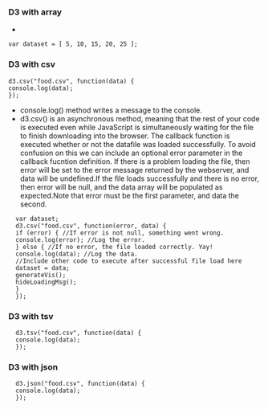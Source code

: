
### D3 with array 
  * 
  ```
  var dataset = [ 5, 10, 15, 20, 25 ];
  ```
### D3 with csv
  ```
  d3.csv("food.csv", function(data) {
  console.log(data);
  });
  ```
  * console.log() method writes a message to the console.
  * d3.csv() is an asynchronous method, meaning that the rest of your code is executed even while JavaScript is simultaneously waiting for the file to finish downloading into the browser. The callback function is executed whether or not the datafile was loaded successfully. To avoid confusion on this we can include an optional error parameter in the callback fucntion definition. If there is a problem loading the file, then error will be set to the error message returned by the webserver, and data will be undefined.If the file loads successfully and there is no error, then error will be null, and the data array will be populated as expected.Note that error must be the first parameter, and data the second.
  ```
    var dataset;
    d3.csv("food.csv", function(error, data) {
    if (error) { //If error is not null, something went wrong.
    console.log(error); //Log the error.
    } else { //If no error, the file loaded correctly. Yay!
    console.log(data); //Log the data.
    //Include other code to execute after successful file load here
    dataset = data;
    generateVis();
    hideLoadingMsg();
    }
    });
```
### D3 with tsv
```
  d3.tsv("food.csv", function(data) {
  console.log(data);
  });
  ```
### D3 with json
```
  d3.json("food.csv", function(data) {
  console.log(data);
  });
  ```
  


  
   
    
    
